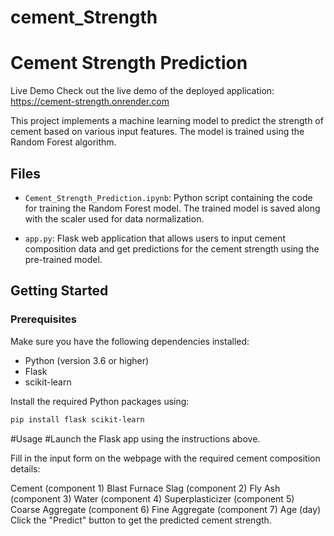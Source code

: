 # cement_Strength

# Cement Strength Prediction
Live Demo
Check out the live demo of the deployed application: https://cement-strength.onrender.com

This project implements a machine learning model to predict the strength of cement based on various input features. The model is trained using the Random Forest algorithm.

## Files

- `Cement_Strength_Prediction.ipynb`: Python script containing the code for training the Random Forest model. The trained model is saved along with the scaler used for data normalization.

- `app.py`: Flask web application that allows users to input cement composition data and get predictions for the cement strength using the pre-trained model.

## Getting Started

### Prerequisites

Make sure you have the following dependencies installed:

- Python (version 3.6 or higher)
- Flask
- scikit-learn

Install the required Python packages using:

```bash
pip install flask scikit-learn
```


#Usage
#Launch the Flask app using the instructions above.

Fill in the input form on the webpage with the required cement composition details:

Cement (component 1)
Blast Furnace Slag (component 2)
Fly Ash (component 3)
Water (component 4)
Superplasticizer (component 5)
Coarse Aggregate (component 6)
Fine Aggregate (component 7)
Age (day)
Click the "Predict" button to get the predicted cement strength.

